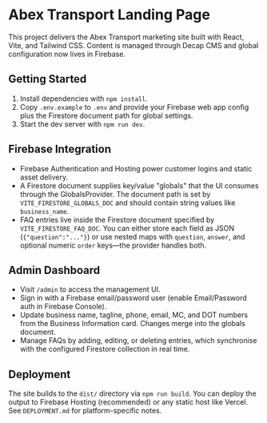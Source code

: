 # Abex Transport Landing Page

This project delivers the Abex Transport marketing site built with React, Vite, and Tailwind CSS. Content is managed through Decap CMS and global configuration now lives in Firebase.

## Getting Started

1. Install dependencies with `npm install`.
2. Copy `.env.example` to `.env` and provide your Firebase web app config plus the Firestore document path for global settings.
3. Start the dev server with `npm run dev`.

## Firebase Integration

- Firebase Authentication and Hosting power customer logins and static asset delivery.
- A Firestore document supplies key/value "globals" that the UI consumes through the GlobalsProvider. The document path is set by `VITE_FIRESTORE_GLOBALS_DOC` and should contain string values like `business_name`.
- FAQ entries live inside the Firestore document specified by `VITE_FIRESTORE_FAQ_DOC`. You can either store each field as JSON (`{"question":"..."}`) or use nested maps with `question`, `answer`, and optional numeric `order` keys—the provider handles both.

## Admin Dashboard

- Visit `/admin` to access the management UI.
- Sign in with a Firebase email/password user (enable Email/Password auth in Firebase Console).
- Update business name, tagline, phone, email, MC, and DOT numbers from the Business Information card. Changes merge into the globals document.
- Manage FAQs by adding, editing, or deleting entries, which synchronise with the configured Firestore collection in real time.

## Deployment

The site builds to the `dist/` directory via `npm run build`. You can deploy the output to Firebase Hosting (recommended) or any static host like Vercel. See `DEPLOYMENT.md` for platform-specific notes.
